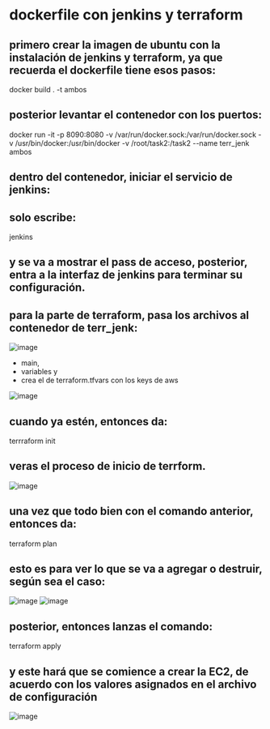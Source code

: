 # dockerfile con jenkins y terraform

## primero crear la imagen de ubuntu con la instalación de jenkins y terraform, ya que recuerda el dockerfile tiene esos pasos:
docker build . -t ambos

## posterior levantar el contenedor con los puertos:
docker run -it -p 8090:8080 -v /var/run/docker.sock:/var/run/docker.sock -v /usr/bin/docker:/usr/bin/docker -v /root/task2:/task2 --name terr_jenk ambos

## dentro del contenedor, iniciar el servicio de jenkins:
## solo escribe: 
jenkins 
## y se va a mostrar el pass de acceso, posterior, entra a la interfaz de jenkins para terminar su configuración.

## para la parte de terraform, pasa los archivos al contenedor de terr_jenk:
![image](https://github.com/akitrem/docker/assets/166667781/108eb4e1-48d4-414c-a1e5-47a2eb8d60b1)

* main,
* variables y
* crea el de terraform.tfvars con los keys de aws

![image](https://github.com/akitrem/docker/assets/166667781/d39cc82c-6bf3-4ac2-bdf9-c358c4d10dbf)

## cuando ya estén, entonces da: 
terrraform init
## veras el proceso de inicio de terrform.

![image](https://github.com/akitrem/docker/assets/166667781/3919656f-2a35-4b0c-b924-c96833ad0d13)

## una vez que todo bien con el comando anterior, entonces da:
terraform plan
## esto es para ver lo que se va a agregar o destruir, según sea el caso:
![image](https://github.com/akitrem/docker/assets/166667781/139697b8-4120-46a2-8651-828e808b1add)
![image](https://github.com/akitrem/docker/assets/166667781/a1b1a230-3002-4b4c-9063-83be07be899d)

## posterior, entonces lanzas el comando:
terraform apply
## y este hará que se comience a crear la EC2, de acuerdo con los valores asignados en el archivo de configuración 

![image](https://github.com/akitrem/docker/assets/166667781/37a7ca24-b792-498e-938f-7a320cc12cef)






